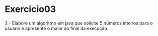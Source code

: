 # Exercicio03
3 - Elabore um algoritmo em java que solicite 5 números inteiros para o usuário e apresente  o maior ao final da execução.
